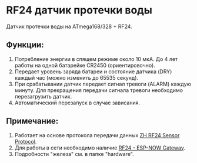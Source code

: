 # RF24 датчик протечки воды
Датчик протечки воды на ATmega168/328 + RF24.

## Функции:

1. Потребление энергии в спящем режиме около 10 мкА. До 4 лет работы на одной батарейке CR2450 (ориентировочно).
2. Передает уровень заряда батареи и состояние датчика (DRY) каждый час (можно изменить до 65535 секунд).
3. При срабатывании датчик передает сигнал тревоги (ALARM) каждую минуту. Для прекращения передачи сигнала тревоги необходимо перезагрузить датчик.
4. Автоматический перезапуск в случае зависания.

## Примечание:

1. Работает на основе протокола передачи данных [ZH RF24 Sensor Protocol](https://github.com/aZholtikov/ZH-RF24-Sensor-Protocol).
2. Для работы в сети необходимо наличие [RF24 - ESP-NOW Gateway](https://github.com/aZholtikov/RF24-ESP-NOW-Gateway).
3. Подробности "железа" см. в папке "hardware".